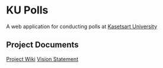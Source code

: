 # KU Polls

A web application for conducting polls at [Kasetsart University](www.ku.ac.th)

## Project Documents

[Project Wiki](../../wiki/home)
[Vision Statement](../../wiki/Vision%20Statement)
